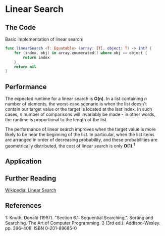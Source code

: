 # Linear Search

## The Code

Basic implementation of linear search:
```Swift
func linearSearch <T: Equatable> (array: [T], object: T) -> Int? {
    for (index, obj) in array.enumerated() where obj == object {
        return index
    }
    return nil
}
```

## Performance
The expected runtime for a linear search is **O(n)**. In a list containing *n* number of elements, the worst-case scenario is when the list doesn't contain our target value or the target is located at the last index. In such cases, *n* number of comparisons will invariably be made - in other words, the runtime is proportional to the length of the list. 

The performance of linear search improves when the target value is more likely to be near the beginning of the list. In particular, when the list items are arranged in order of decreasing probability, and these probabilities are geometrically distributed, the cost of linear search is only **O(1)**.<sup>1</sup>


## Application


## Further Reading
[Wikipedia: Linear Search](https://en.wikipedia.org/wiki/Linear_search)


## References
1: Knuth, Donald (1997). "Section 6.1: Sequential Searching,". Sorting and Searching. The Art of Computer Programming. 3 (3rd ed.). Addison-Wesley. pp. 396–408. ISBN 0-201-89685-0
